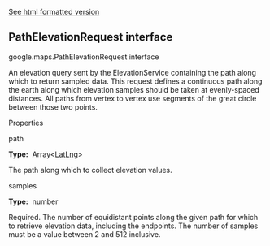 [See html formatted version](https://huasofoundries.github.io/google-maps-documentation/PathElevationRequest.html)


PathElevationRequest interface
------------------------------

google.maps.PathElevationRequest interface

An elevation query sent by the ElevationService containing the path along which to return sampled data. This request defines a continuous path along the earth along which elevation samples should be taken at evenly-spaced distances. All paths from vertex to vertex use segments of the great circle between those two points.

Properties

path

**Type:**  Array<[LatLng](https://github.com/amenadiel/google-maps-documentation/blob/master/docs/LatLng.md)\>

The path along which to collect elevation values.

samples

**Type:**  number

Required. The number of equidistant points along the given path for which to retrieve elevation data, including the endpoints. The number of samples must be a value between 2 and 512 inclusive.
